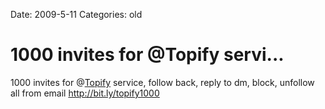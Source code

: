 Date: 2009-5-11
Categories: old

# 1000 invites for @Topify servi...

1000 invites for @<a href="http://twitter.com/Topify">Topify</a> service, follow back, reply to dm, block, unfollow all from email <a href="http://bit.ly/topify1000" rel="nofollow">http://bit.ly/topify1000</a>

